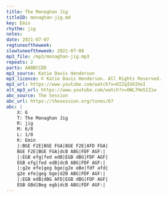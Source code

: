 ```yaml
---
title: The Monaghan Jig
titleID: monaghan-jig.md
key: Emin
rhythm: jig
notes:
date: 2021-07-07
regtuneoftheweek:
slowtuneoftheweek: 2021-07-08
mp3_file: /mp3/monaghan-jig.mp3
repeats: 2
parts: AABBCCDD
mp3_source: Katie Davis Henderson
mp3_licence: © Katie Davis Henderson. All Rights Reserved.
mp3_url: https://www.youtube.com/watch?v=OIZqIUXIHxI
alt_mp3_url: https://www.youtube.com/watch?v=OWL7HeSIZiw
abc_source: The Session
abc_url: https://thesession.org/tunes/67
abc: |
    X: 6
    T: The Monaghan Jig
    R: jig
    M: 6/8
    L: 1/8
    K: Emin
    |:BGE F2E|BGE FGA|BGE F2E|AFD FGA|
    BGE F2E|BGE FGA|dcB ABG|FDF AGF:|
    |:EGB efg|fed edB|EGB dBG|FDF AGF|
    EGB efg|fed edB|dcB ABG|FDF AGF:|
    |:g2e efe|geg bge|g2e eBe|fdf afd|
    g2e efe|geg bge|d2B ABG|FDF AGF:|
    |:EGB edB|dBG AFD|EGB dBG|FDF AGF|
    EGB GBd|Beg egb|dcB ABG|FDF AGF:|
---
```

